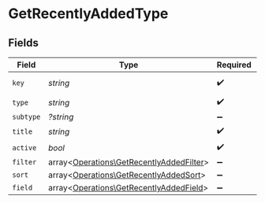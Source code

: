 # GetRecentlyAddedType


## Fields

| Field                                                                                         | Type                                                                                          | Required                                                                                      | Description                                                                                   | Example                                                                                       |
| --------------------------------------------------------------------------------------------- | --------------------------------------------------------------------------------------------- | --------------------------------------------------------------------------------------------- | --------------------------------------------------------------------------------------------- | --------------------------------------------------------------------------------------------- |
| `key`                                                                                         | *string*                                                                                      | :heavy_check_mark:                                                                            | N/A                                                                                           | /library/sections/2/all?type=2                                                                |
| `type`                                                                                        | *string*                                                                                      | :heavy_check_mark:                                                                            | N/A                                                                                           | filter                                                                                        |
| `subtype`                                                                                     | *?string*                                                                                     | :heavy_minus_sign:                                                                            | N/A                                                                                           | clip                                                                                          |
| `title`                                                                                       | *string*                                                                                      | :heavy_check_mark:                                                                            | N/A                                                                                           | TV Shows                                                                                      |
| `active`                                                                                      | *bool*                                                                                        | :heavy_check_mark:                                                                            | N/A                                                                                           | false                                                                                         |
| `filter`                                                                                      | array<[Operations\GetRecentlyAddedFilter](../../Models/Operations/GetRecentlyAddedFilter.md)> | :heavy_minus_sign:                                                                            | N/A                                                                                           |                                                                                               |
| `sort`                                                                                        | array<[Operations\GetRecentlyAddedSort](../../Models/Operations/GetRecentlyAddedSort.md)>     | :heavy_minus_sign:                                                                            | N/A                                                                                           |                                                                                               |
| `field`                                                                                       | array<[Operations\GetRecentlyAddedField](../../Models/Operations/GetRecentlyAddedField.md)>   | :heavy_minus_sign:                                                                            | N/A                                                                                           |                                                                                               |